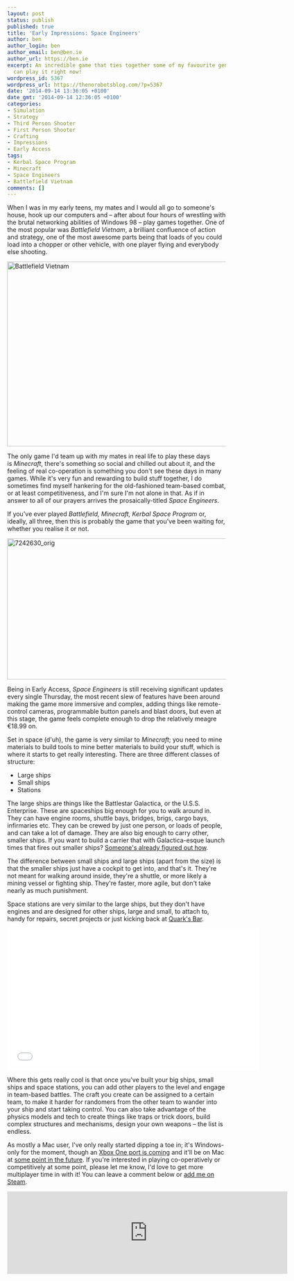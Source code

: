 ```yaml
---
layout: post
status: publish
published: true
title: 'Early Impressions: Space Engineers'
author: ben
author_login: ben
author_email: ben@ben.ie
author_url: https://ben.ie
excerpt: An incredible game that ties together some of my favourite genres, and you
  can play it right now!
wordpress_id: 5367
wordpress_url: https://thenorobotsblog.com/?p=5367
date: '2014-09-14 13:36:05 +0100'
date_gmt: '2014-09-14 12:36:05 +0100'
categories:
- Simulation
- Strategy
- Third Person Shooter
- First Person Shooter
- Crafting
- Impressions
- Early Access
tags:
- Kerbal Space Program
- Minecraft
- Space Engineers
- Battlefield Vietnam
comments: []
---
```

<p>When I was in my early teens, my mates and I would all go to someone's house, hook up our computers and – after about four hours of wrestling with the brutal networking abilities of Windows 98 – play games together. One of the most popular was <em>Battlefield Vietnam</em>, a brilliant confluence of action and strategy, one of the most awesome parts being that loads of you could load into a chopper or other vehicle, with one player flying and everybody else shooting.</p>
<p><img class="alignnone wp-image-5368 " src="assets/uploads/norobots/uploads/2014/08/BFNAMpcSCRNscreenshot005.jpg.jpg" alt="Battlefield Vietnam" width="568" height="426" /></p>
<p>The only game I'd team up with my mates in real life to play these days is <em>Minecraft</em>, there's something so social and chilled out about it, and the feeling of real co-operation is something you don't see these days in many games. While it's very fun and rewarding to build stuff together, I do sometimes find myself hankering for the old-fashioned team-based combat, or at least competitiveness, and I'm sure I'm not alone in that. As if in answer to all of our prayers arrives the prosaically-titled <em>Space Engineers</em>.</p>
<p>If you've ever played <em>Battlefield, Minecraft, Kerbal Space Program</em> or, ideally, all three, then this is probably the game that you've been waiting for, whether you realise it or not.</p>
<p><img class="alignnone size-large wp-image-5394" src="assets/uploads/norobots/uploads/2014/09/7242630_orig.jpg" alt="7242630_orig" width="580" height="325" /></p>
<p>Being in Early Access, <em>Space Engineers </em>is still receiving significant updates every single Thursday, the most recent slew of features have been around making the game more immersive and complex, adding things like remote-control cameras, programmable button panels and blast doors, but even at this stage, the game feels complete enough to drop the relatively meagre €18.99 on.</p>
<p>Set in space (d'uh), the game is very similar to <em>Minecraft</em>; you need to mine materials to build tools to mine better materials to build your stuff, which is where it starts to get really interesting. There are three different classes of structure:</p>
<ul>
<li>Large ships</li>
<li>Small ships</li>
<li>Stations</li>
</ul>
<p>The large ships are things like the Battlestar Galactica, or the U.S.S. Enterprise. These are spaceships big enough for you to walk around in. They can have engine rooms, shuttle bays, bridges, brigs, cargo bays, infirmaries etc. They can be crewed by just one person, or loads of people, and can take a lot of damage. They are also big enough to carry other, smaller ships. If you want to build a carrier that with Galactica-esque launch times that fires out smaller ships? <a href="https://www.youtube.com/watch?v=3UcaEw62mO0" target="_blank">Someone's already figured out how</a>.</p>
<p>The difference between small ships and large ships (apart from the size) is that the smaller ships just have a cockpit to get into, and that's it. They're not meant for walking around inside, they're a shuttle, or more likely a mining vessel or fighting ship. They're faster, more agile, but don't take nearly as much punishment.</p>
<p>Space stations are very similar to the large ships, but they don't have engines and are designed for other ships, large and small, to attach to, handy for repairs, secret projects or just kicking back at <a href="https://www.youtube.com/watch?v=3RbuXquTzeg" target="_blank">Quark's Bar</a>.</p>
<p><iframe src="//www.youtube.com/embed/O_UXKce9-OY" width="580" height="326" frameborder="0" allowfullscreen="allowfullscreen"></iframe></p>
<p>Where this gets really cool is that once you've built your big ships, small ships and space stations, you can add other players to the level and engage in team-based battles. The craft you create can be assigned to a certain team, to make it harder for randomers from the other team to wander into your ship and start taking control. You can also take advantage of the physics models and tech to create things like traps or trick doors, build complex structures and mechanisms, design your own weapons – the list is endless.</p>
<p>As mostly a Mac user, I've only really started dipping a toe in; it's Windows-only for the moment, though an <a href="https://gamingbolt.com/dev-explains-why-space-engineers-is-an-xbox-one-exclusive-why-it-will-not-be-coming-to-ps4-for-now" target="_blank">Xbox One port is coming</a> and it'll be on Mac at <a href="https://www.spaceengineersgame.com/faq.html" target="_blank">some point in the future</a>. If you're interested in playing co-operatively or competitively at some point, please let me know, I'd love to get more multiplayer time in with it! You can leave a comment below or <a href="https://steamcommunity.com/id/bursaar" target="_blank">add me on Steam</a>.</p>
<p><iframe src="https://store.steampowered.com/widget/244850/28952/" width="646" height="190" frameborder="0"></iframe></p>
